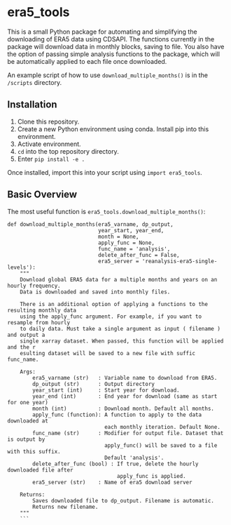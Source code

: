 # era5_tools

This is a small Python package for automating and simplifying the downloading of ERA5 data using CDSAPI.
The functions currently in the package will download data in monthly blocks, saving to file.
You also have the option of passing simple analysis functions to the package, which will be
automatically applied to each file once downloaded.

An example script of how to use `download_multiple_months()` is in the `/scripts` directory.

## Installation

1. Clone this repository.
2. Create a new Python environment using conda. Install pip into this environment.
3. Activate environment.
4. `cd` into the top repository directory.
5. Enter `pip install -e .`

Once installed, import this into your script using `import era5_tools`.

## Basic Overview

The most useful function is `era5_tools.download_multiple_months()`:

```
def download_multiple_months(era5_varname, dp_output,
                             year_start, year_end, 
                             month = None,
                             apply_func = None,
                             func_name = 'analysis',
                             delete_after_func = False,
                             era5_server = 'reanalysis-era5-single-levels'):
    """
    Download global ERA5 data for a multiple months and years on an hourly frequency.
    Data is downloaded and saved into monthly files.
    
    There is an additional option of applying a functions to the resulting monthly data
    using the apply_func argument. For example, if you want to resample from hourly
    to daily data. Must take a single argument as input ( filename ) and output a 
    single xarray dataset. When passed, this function will be applied and the r
    esulting dataset will be saved to a new file with suffic func_name. 

    Args:
        era5_varname (str)   : Variable name to download from ERA5.
        dp_output (str)      : Output directory
        year_start (int)     : Start year for download.
        year_end (int)       : End year for download (same as start for one year)
        month (int)          : Download month. Default all months.
        apply_func (function): A function to apply to the data downloaded at
                               each monthly iteration. Default None.
        func_name (str)      : Modifier for output file. Dataset that is output by
                               apply_func() will be saved to a file with this suffix.
                               Default 'analysis'.
        delete_after_func (bool) : If true, delete the hourly downloaded file after
                                   apply_func is applied.
        era5_server (str)    : Name of era5 download server

    Returns:
        Saves downloaded file to dp_output. Filename is automatic.
        Returns new filename.
    """
    ```
